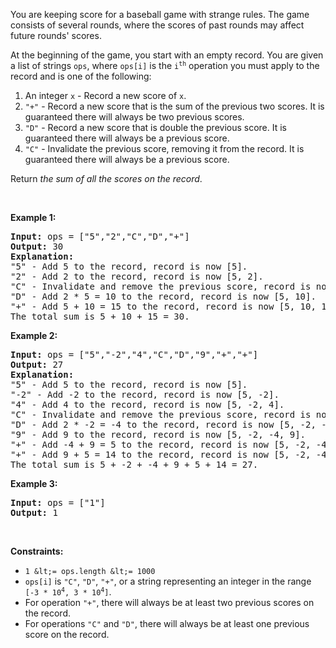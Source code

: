 You are keeping score for a baseball game with strange rules. The game consists of several rounds, where the scores of past rounds may affect future rounds' scores.

At the beginning of the game, you start with an empty record. You are given a list of strings `` ops ``, where `` ops[i] `` is the <code>i<sup>th</sup></code> operation you must apply to the record and is one of the following:

1.   An integer `` x `` - Record a new score of `` x ``.
2.   `` "+" `` - Record a new score that is the sum of the previous two scores. It is guaranteed there will always be two previous scores.
3.   `` "D" `` - Record a new score that is double the previous score. It is guaranteed there will always be a previous score.
4.   `` "C" `` - Invalidate the previous score, removing it from the record. It is guaranteed there will always be a previous score.

Return _the sum of all the scores on the record_.

&nbsp;

__Example 1:__

<pre>
<strong>Input:</strong> ops = ["5","2","C","D","+"]
<strong>Output:</strong> 30
<strong>Explanation:</strong>
"5" - Add 5 to the record, record is now [5].
"2" - Add 2 to the record, record is now [5, 2].
"C" - Invalidate and remove the previous score, record is now [5].
"D" - Add 2 * 5 = 10 to the record, record is now [5, 10].
"+" - Add 5 + 10 = 15 to the record, record is now [5, 10, 15].
The total sum is 5 + 10 + 15 = 30.
</pre>

__Example 2:__

<pre>
<strong>Input:</strong> ops = ["5","-2","4","C","D","9","+","+"]
<strong>Output:</strong> 27
<strong>Explanation:</strong>
"5" - Add 5 to the record, record is now [5].
"-2" - Add -2 to the record, record is now [5, -2].
"4" - Add 4 to the record, record is now [5, -2, 4].
"C" - Invalidate and remove the previous score, record is now [5, -2].
"D" - Add 2 * -2 = -4 to the record, record is now [5, -2, -4].
"9" - Add 9 to the record, record is now [5, -2, -4, 9].
"+" - Add -4 + 9 = 5 to the record, record is now [5, -2, -4, 9, 5].
"+" - Add 9 + 5 = 14 to the record, record is now [5, -2, -4, 9, 5, 14].
The total sum is 5 + -2 + -4 + 9 + 5 + 14 = 27.
</pre>

__Example 3:__

<pre>
<strong>Input:</strong> ops = ["1"]
<strong>Output:</strong> 1
</pre>

&nbsp;

__Constraints:__

*   `` 1 &lt;= ops.length &lt;= 1000 ``
*   `` ops[i] `` is `` "C" ``, `` "D" ``, `` "+" ``, or a string representing an integer in the range <code>[-3 * 10<sup>4</sup>, 3 * 10<sup>4</sup>]</code>.
*   For operation `` "+" ``, there will always be at least two previous scores on the record.
*   For operations `` "C" `` and `` "D" ``, there will always be at least one previous score on the record.